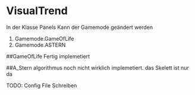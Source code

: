 # VisualTrend

In der Klasse Panels Kann der Gamemode geändert werden 
1. Gamemode.GameOfLife
2. Gamemode.ASTERN

##GameOfLife
Fertig implemetiert

##A_Stern algorithmus
noch nicht wirklich implemetiert. das Skelett ist nur da


TODO:
Config File Schreiben
